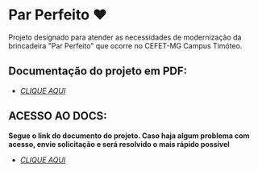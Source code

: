 # Par Perfeito ❤️
Projeto designado para atender as necessidades de modernização da brincadeira "Par Perfeito" que ocorre no CEFET-MG Campus Timóteo.


## Documentação do projeto em PDF:

- [*CLIQUE AQUI*](PP-24.pdf)

## ACESSO AO DOCS: 
**Segue o link do documento do projeto. Caso haja algum problema com acesso, envie solicitação e será resolvido o mais rápido possível**

- [*CLIQUE AQUI*](https://docs.google.com/document/d/1DV5NhGaE7ZlcHFklxqtfIt62pAFXlMr3/edit?usp=sharing&ouid=106604440948711749137&rtpof=true&sd=true)
